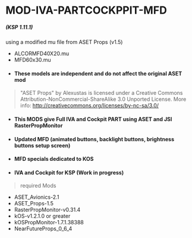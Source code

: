 # MOD-IVA-PARTCOCKPPIT-MFD
##### (KSP 1.11.1)

using a modified mu file from ASET Props (v1.5)
- ALCORMFD40X20.mu
- MFD60x30.mu
- #### These models are independent and do not affect the original ASET mod


> "ASET Props" by Alexustas is licensed under a Creative Commons Attribution-NonCommercial-ShareAlike 3.0 Unported License.
   More info: http://creativecommons.org/licenses/by-nc-sa/3.0/


- #### This MODS give Full IVA and Cockpit PART using ASET and JSI RasterPropMonitor
- #### Updated MFD (animated buttons, backlight buttons, brightness buttons setup screen)
- #### MFD specials dedicated to KOS
- #### IVA and Cockpit for KSP (Work in progress)

> required Mods
- ASET_Avionics-2.1
- ASET_Props-1.5
- RasterPropMonitor-v0.31.4
- kOS-v1.2.1.0 or greater
- kOSPropMonitor-1.7.1.38388
- NearFutureProps_0_6_4
